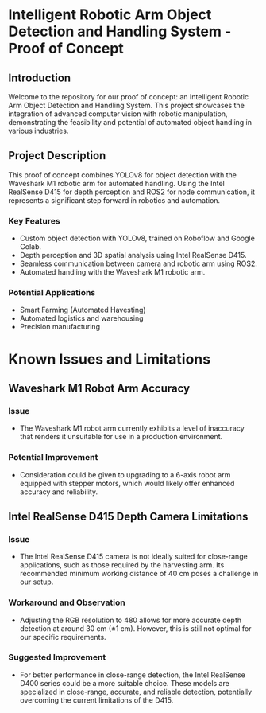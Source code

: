 # Intelligent Robotic Arm Object Detection and Handling System - Proof of Concept

## Introduction
Welcome to the repository for our proof of concept: an Intelligent Robotic Arm Object Detection and Handling System. This project showcases the integration of advanced computer vision with robotic manipulation, demonstrating the feasibility and potential of automated object handling in various industries.

## Project Description
This proof of concept combines YOLOv8 for object detection with the Waveshark M1 robotic arm for automated handling. Using the Intel RealSense D415 for depth perception and ROS2 for node communication, it represents a significant step forward in robotics and automation.

### Key Features
- Custom object detection with YOLOv8, trained on Roboflow and Google Colab.
- Depth perception and 3D spatial analysis using Intel RealSense D415.
- Seamless communication between camera and robotic arm using ROS2.
- Automated handling with the Waveshark M1 robotic arm.

### Potential Applications
- Smart Farming (Automated Havesting)
- Automated logistics and warehousing
- Precision manufacturing


# Known Issues and Limitations

## Waveshark M1 Robot Arm Accuracy

### Issue
- The Waveshark M1 robot arm currently exhibits a level of inaccuracy that renders it unsuitable for use in a production environment.

### Potential Improvement
- Consideration could be given to upgrading to a 6-axis robot arm equipped with stepper motors, which would likely offer enhanced accuracy and reliability.

## Intel RealSense D415 Depth Camera Limitations

### Issue
- The Intel RealSense D415 camera is not ideally suited for close-range applications, such as those required by the harvesting arm. Its recommended minimum working distance of 40 cm poses a challenge in our setup.

### Workaround and Observation
- Adjusting the RGB resolution to 480 allows for more accurate depth detection at around 30 cm (±1 cm). However, this is still not optimal for our specific requirements.

### Suggested Improvement
- For better performance in close-range detection, the Intel RealSense D400 series could be a more suitable choice. These models are specialized in close-range, accurate, and reliable detection, potentially overcoming the current limitations of the D415.


